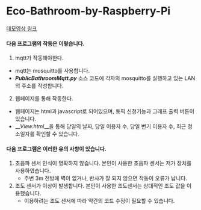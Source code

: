 # Eco-Bathroom-by-Raspberry-Pi
[데모영상 링크](https://www.youtube.com/watch?v=E5rMHfVN9GA&t=7s)
#### 다음 프로그램의 작동은 이렇습니다.
1. mqtt가 작동해야한다.
  - mqtt는 mosquitto를 사용합니다.
  - __*PublicBathroomMqtt.py*__ 소스 코드에 각자의 mosquitto를 실행하고 있는 LAN의 주소를 작성합니다.
2. 웹페이지를 통해 작동한다.
  - 웹페이지는 html과 javascript로 되어있으며, 토픽 신청기능과 그래프 출력 버튼이 있습니다.
  - __*View.html*__을 통해 당일의 날짜, 당일 이용자 수, 당일 변기 이용자 수, 최근 청소일자를 확인할 수 있습니다.

#### 다음 프로그램은 이러한 유의 사항이 있습니다.
1. 초음파 센서 인식이 명확하지 않습니다. 본인이 사용한 초음파 센서는 저가 장치를 사용하였습니다.
   -  주변 3m 전방에 벽이 없거나, 반사가 잘 되지 않으면 작동이 오류가 납니다.
2. 조도 센서가 이상이 발생합니다. 본인이 사용한 조도센서는 상대적인 조도 값을 이용했습니다.
   - 이용하려는 조도 센서에 따라 약간의 코드 수정이 필요할 수 있습니다.
